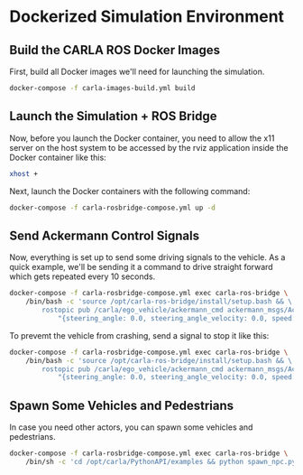 
# Dockerized Simulation Environment

## Build the CARLA ROS Docker Images
First, build all Docker images we'll need for launching the simulation.

```sh
docker-compose -f carla-images-build.yml build
```

## Launch the Simulation + ROS Bridge
Now, before you launch the Docker container, you need to allow the x11 server on the host system
to be accessed by the rviz application inside the Docker container like this:

```sh
xhost +
```

Next, launch the Docker containers with the following command:

```sh
docker-compose -f carla-rosbridge-compose.yml up -d
```

## Send Ackermann Control Signals
Now, everything is set up to send some driving signals to the vehicle. As a quick example,
we'll be sending it a command to drive straight forward which gets repeated every 10 seconds.

```sh
docker-compose -f carla-rosbridge-compose.yml exec carla-ros-bridge \
    /bin/bash -c 'source /opt/carla-ros-bridge/install/setup.bash && \
        rostopic pub /carla/ego_vehicle/ackermann_cmd ackermann_msgs/AckermannDrive \
            "{steering_angle: 0.0, steering_angle_velocity: 0.0, speed: 10, acceleration: 0.0, jerk: 0.0}" -r 10'
```

To prevemt the vehicle from crashing, send a signal to stop it like this:

```sh
docker-compose -f carla-rosbridge-compose.yml exec carla-ros-bridge \
    /bin/bash -c 'source /opt/carla-ros-bridge/install/setup.bash && \
        rostopic pub /carla/ego_vehicle/ackermann_cmd ackermann_msgs/AckermannDrive \
            "{steering_angle: 0.0, steering_angle_velocity: 0.0, speed: 0, acceleration: 0.0, jerk: 0.0}" -r 10'
```

## Spawn Some Vehicles and Pedestrians
In case you need other actors, you can spawn some vehicles and pedestrians.

```sh
docker-compose -f carla-rosbridge-compose.yml exec carla-ros-bridge \
    /bin/sh -c 'cd /opt/carla/PythonAPI/examples && python spawn_npc.py -n 50 -w 100 --host carla-simulator'
```
